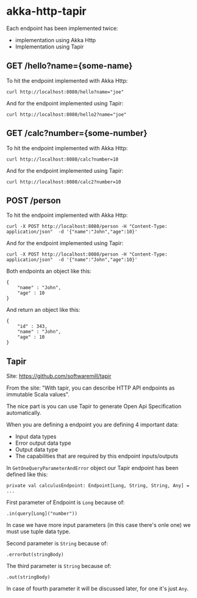 # akka-http-tapir

Each endpoint has been implemented twice:

- implementation using Akka Http 
- Implementation using Tapir

## GET /hello?name={some-name}

To hit the endpoint implemented with Akka Http:

```
curl http://localhost:8080/hello?name="joe"
```

And for the endpoint implemented using Tapir:

```
curl http://localhost:8080/hello2?name="joe"
```

## GET /calc?number={some-number}

To hit the endpoint implemented with Akka Http:

```
curl http://localhost:8080/calc?number=10
```

And for the endpoint implemented using Tapir:

```
curl http://localhost:8080/calc2?number=10
```

## POST /person

To hit the endpoint implemented with Akka Http:

```
curl -X POST http://localhost:8080/person -H "Content-Type: application/json"  -d '{"name":"John","age":10}'
```

And for the endpoint implemented using Tapir:

```
curl -X POST http://localhost:8080/person -H "Content-Type: application/json"  -d '{"name":"John","age":10}'
```

Both endpoints an object like this:

```
{
    "name" : "John",
    "age" : 10
}
```

And return an object like this:

```
{
    "id" : 343,
    "name" : "John",
    "age" : 10
}
```

## Tapir

Site: https://github.com/softwaremill/tapir

From the site: "With tapir, you can describe HTTP API endpoints as immutable Scala values".

The nice part is you can use Tapir to generate Open Api Specification automatically.

When you are defining a endpoint you are defining 4 important data:

- Input data types
- Error output data type
- Output data type
- The capabilities that are required by this endpoint inputs/outputs

In `GetOneQueryParameterAndError` object our Tapir endpoint has been defined like this:

```
private val calculusEndpoint: Endpoint[Long, String, String, Any] = ...
```

First parameter of Endpoint is `Long` because of: 

```
.in(query[Long]("number"))
```

In case we have more input parameters (in this case there's onle one) we must use tuple data type.

Second parameter is `String` because of:

```
.errorOut(stringBody)
```

The third parameter is `String` because of:

```
.out(stringBody)
```

In case of fourth parameter it will be discussed later, for one it's just `Any`.

